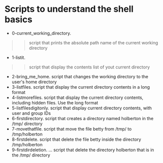 # Scripts to understand the shell basics
+ 0-current_working_directory.
>
>> script that prints the absolute path name of the current working directory
>
+ 1-listit.
>
>> script that display the contents list of yout current directory
>
+ 2-bring_me_home.
script that changes the working directory to the user's home directory
+ 3-listfiles.
script that display the current directory contents in a long format
+ 4-listmorefiles.
script that display the current directory contents, including hidden files. Use the long format
+ 5-listfilesdigitonly.
script that display current directory contents, with user and group IDs
+ 6-firstdirectory.
script that creates a directory named holberton in the /tmp/ directory
+ 7-movethatfile.
script that move the file betty from /tmp/ to /tmp/holberton
+ 8-firstdelete.
script that delete the file betty inside the directory /tmp/holberton
+ 9-firstdirdeletion.
... script that delete the directory holberton that is in the /tmp/ directory

